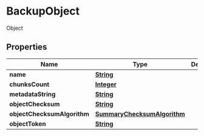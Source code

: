 

# BackupObject

Object

## Properties

| Name | Type | Description | Notes |
|------------ | ------------- | ------------- | -------------|
|**name** | [**String**](String.md) |  |  |
|**chunksCount** | [**Integer**](Integer.md) |  |  [optional] |
|**metadataString** | [**String**](String.md) |  |  [optional] |
|**objectChecksum** | [**String**](String.md) |  |  |
|**objectChecksumAlgorithm** | [**SummaryChecksumAlgorithm**](SummaryChecksumAlgorithm.md) |  |  |
|**objectToken** | [**String**](String.md) |  |  |



